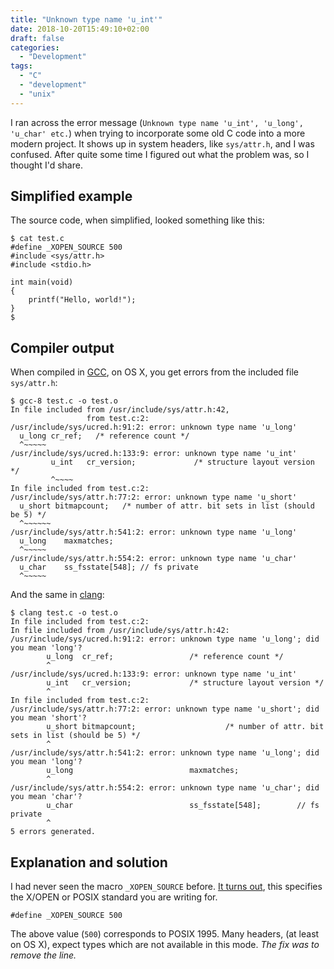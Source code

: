 ```yaml
---
title: "Unknown type name 'u_int'"
date: 2018-10-20T15:49:10+02:00
draft: false
categories:
  - "Development"
tags:
  - "C"
  - "development"
  - "unix"
---
```


I ran across the error message (`Unknown type name 'u_int', 'u_long', 'u_char' etc.`) when trying to incorporate some old C code into a more modern project.
It shows up in system headers, like `sys/attr.h`, and I was confused.
After quite some time I figured out what the problem was, so I thought I'd share.

## Simplified example

The source code, when simplified, looked something like this:

```
$ cat test.c
#define _XOPEN_SOURCE 500
#include <sys/attr.h>
#include <stdio.h>

int main(void)
{
    printf("Hello, world!");
}
$
```

## Compiler output

When compiled in [GCC](https://gcc.gnu.org/), on OS X, you get errors from the included file `sys/attr.h`:
```
$ gcc-8 test.c -o test.o
In file included from /usr/include/sys/attr.h:42,
                 from test.c:2:
/usr/include/sys/ucred.h:91:2: error: unknown type name 'u_long'
  u_long cr_ref;   /* reference count */
  ^~~~~~
/usr/include/sys/ucred.h:133:9: error: unknown type name 'u_int'
         u_int   cr_version;             /* structure layout version */
         ^~~~~
In file included from test.c:2:
/usr/include/sys/attr.h:77:2: error: unknown type name 'u_short'
  u_short bitmapcount;   /* number of attr. bit sets in list (should be 5) */
  ^~~~~~~
/usr/include/sys/attr.h:541:2: error: unknown type name 'u_long'
  u_long    maxmatches;
  ^~~~~~
/usr/include/sys/attr.h:554:2: error: unknown type name 'u_char'
  u_char    ss_fsstate[548]; // fs private
  ^~~~~~
```

And the same in [clang](https://clang.llvm.org/):
```
$ clang test.c -o test.o
In file included from test.c:2:
In file included from /usr/include/sys/attr.h:42:
/usr/include/sys/ucred.h:91:2: error: unknown type name 'u_long'; did you mean 'long'?
        u_long  cr_ref;                 /* reference count */
        ^
/usr/include/sys/ucred.h:133:9: error: unknown type name 'u_int'
        u_int   cr_version;             /* structure layout version */
        ^
In file included from test.c:2:
/usr/include/sys/attr.h:77:2: error: unknown type name 'u_short'; did you mean 'short'?
        u_short bitmapcount;                    /* number of attr. bit sets in list (should be 5) */
        ^
/usr/include/sys/attr.h:541:2: error: unknown type name 'u_long'; did you mean 'long'?
        u_long                          maxmatches;
        ^
/usr/include/sys/attr.h:554:2: error: unknown type name 'u_char'; did you mean 'char'?
        u_char                          ss_fsstate[548];        // fs private
        ^
5 errors generated.
```

## Explanation and solution

I had never seen the macro `_XOPEN_SOURCE` before.
[It turns out](https://stackoverflow.com/questions/5378778/what-does-d-xopen-source-do-mean), this specifies the X/OPEN or POSIX standard you are writing for.

```
#define _XOPEN_SOURCE 500
```

The above value (`500`) corresponds to POSIX 1995.
Many headers, (at least on OS X), expect types which are not available in this mode.
_The fix was to remove the line._
